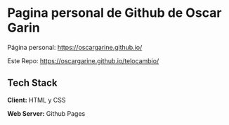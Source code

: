 
# Pagina personal de Github de Oscar Garin

Página personal: https://oscargarine.github.io/

Este Repo:
https://oscargarine.github.io/telocambio/


## Tech Stack

**Client:** HTML y CSS

**Web Server:** Github Pages


